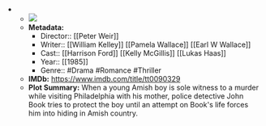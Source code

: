 - 
    - ![](https://m.media-amazon.com/images/M/MV5BZWQzYmM5OGYtMDJlOC00M2RlLThhYzgtNjZiOWYxNjlhMDJmL2ltYWdlL2ltYWdlXkEyXkFqcGdeQXVyNjc1NTYyMjg@._V1_SX300.jpg)  
    - **Metadata:**
        - Director:: [[Peter Weir]]
        - Writer:: [[William Kelley]] [[Pamela Wallace]] [[Earl W Wallace]]
        - Cast:: [[Harrison Ford]] [[Kelly McGillis]] [[Lukas Haas]]
        - Year:: [[1985]]
        - Genre:: #Drama #Romance #Thriller
    - **IMDb:** https://www.imdb.com/title/tt0090329
    - **Plot Summary:** When a young Amish boy is sole witness to a murder while visiting Philadelphia with his mother, police detective John Book tries to protect the boy until an attempt on Book's life forces him into hiding in Amish country.
